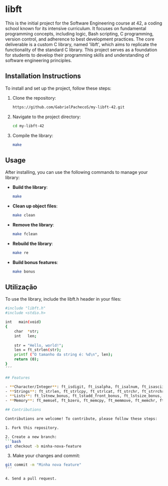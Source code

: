 # libft
This is the initial project for the Software Engineering course at 42, a coding school known for its intensive curriculum. It focuses on fundamental programming concepts, including logic, Bash scripting, C programming, version control, and adherence to best development practices. The core deliverable is a custom C library, named 'libft', which aims to replicate the functionality of the standard C library. This project serves as a foundation for students to develop their programming skills and understanding of software engineering principles.


## Installation Instructions
To install and set up the project, follow these steps:

1. Clone the repository:
   ```bash
   https://github.com/GabrielPachecoS/my-libft-42.git
   ```

2. Navigate to the project directory:
   ```bash
   cd my-libft-42
   ```

3. Compile the library:
   ```bash
   make
   ```

## Usage
After installing, you can use the following commands to manage your library:

- **Build the library**: 
  ```bash
  make
  ```
  
- **Clean up object files**:
  ```bash
  make clean
  ```

- **Remove the library**:
  ```bash
  make fclean
  ```

- **Rebuild the library**:
  ```bash
  make re
  ```

- **Build bonus features**:
  ```bash
  make bonus
  ```
  
## Utilização
To use the library, include the libft.h header in your files:
  ```bash
  #include "libft.h"
  #include <stdio.h>

  int	main(void)
  {
      char	*str;
      int 	len;
      
      str = "Hello, world!";
      len = ft_strlen(str);
      printf ("O tamanho da string é: %d\n", len);
      return (0);
  }
  ´´´
  
## Features

- **Character/Integer**: ft_isdigit, ft_isalpha, ft_isalnum, ft_isascii, ft_isprint, ft_toupper, ft_tolower, ft_putchar_fd, ft_putnbr_fd, ft_itoa
- **Strings**: ft_strlen, ft_strlcpy, ft_strlcat, ft_strchr, ft_strrchr, ft_strncmp, ft_strnstr, ft_atoi, ft_strdup, ft_substr, ft_putstr_fd, ft_putendl_fd, ft_striteri, ft_strmapi, ft_strjoin, ft_strtrim, ft_split
- **Lists**: ft_lstnew_bonus, ft_lstadd_front_bonus, ft_lstsize_bonus, ft_lstlast_bonus, ft_lstadd_back_bonus, ft_lstdelone_bonus, ft_lstclear_bonus, ft_lstiter_bonus, ft_lstmap_bonus
- **Memory**: ft_memset, ft_bzero, ft_memcpy, ft_memmove, ft_memchr, ft_memcmp, ft_calloc

## Contributions

Contributions are welcome! To contribute, please follow these steps:

1. Fork this repository.

2. Create a new branch: 
  ```bash
  git checkout -b minha-nova-feature
  ```

3. Make your changes and commit: 
  ```bash
  git commit -m "Minha nova feature"
  ´´´
  
4. Send a pull request.
